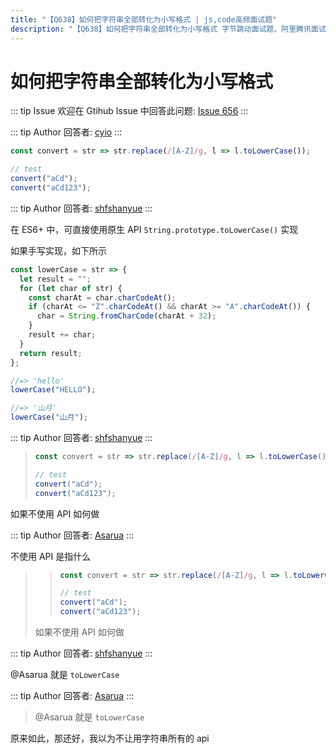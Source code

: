 ```yaml
---
title: "【Q638】如何把字符串全部转化为小写格式 | js,code高频面试题"
description: "【Q638】如何把字符串全部转化为小写格式 字节跳动面试题、阿里腾讯面试题、美团小米面试题。"
---
```


# 如何把字符串全部转化为小写格式

::: tip Issue
欢迎在 Gtihub Issue 中回答此问题: [Issue 656](https://github.com/shfshanyue/Daily-Question/issues/656)
:::

::: tip Author
回答者: [cyio](https://github.com/cyio)
:::

```js
const convert = str => str.replace(/[A-Z]/g, l => l.toLowerCase());

// test
convert("aCd");
convert("aCd123");
```

::: tip Author
回答者: [shfshanyue](https://github.com/shfshanyue)
:::

在 ES6+ 中，可直接使用原生 API `String.prototype.toLowerCase()` 实现

如果手写实现，如下所示

```js
const lowerCase = str => {
  let result = "";
  for (let char of str) {
    const charAt = char.charCodeAt();
    if (charAt <= "Z".charCodeAt() && charAt >= "A".charCodeAt()) {
      char = String.fromCharCode(charAt + 32);
    }
    result += char;
  }
  return result;
};

//=> 'hello'
lowerCase("HELLO");

//=> '山月'
lowerCase("山月");
```

::: tip Author
回答者: [shfshanyue](https://github.com/shfshanyue)
:::

> ```js
> const convert = str => str.replace(/[A-Z]/g, l => l.toLowerCase());
>
> // test
> convert("aCd");
> convert("aCd123");
> ```

如果不使用 API 如何做

::: tip Author
回答者: [Asarua](https://github.com/Asarua)
:::

不使用 API 是指什么

> > ```js
> > const convert = str => str.replace(/[A-Z]/g, l => l.toLowerCase());
> >
> > // test
> > convert("aCd");
> > convert("aCd123");
> > ```
>
> 如果不使用 API 如何做

::: tip Author
回答者: [shfshanyue](https://github.com/shfshanyue)
:::

@Asarua 就是 `toLowerCase`

::: tip Author
回答者: [Asarua](https://github.com/Asarua)
:::

> @Asarua 就是 `toLowerCase`

原来如此，那还好，我以为不让用字符串所有的 api
